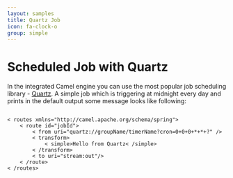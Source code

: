```yaml
---
layout: samples
title: Quartz Job
icon: fa-clock-o
group: simple
---
```


Scheduled Job with Quartz
===

In the integrated Camel engine you can use the most popular job scheduling library - [Quartz](http://quartz-scheduler.org/).
A simple job which is triggering at midnight every day and prints in the default output some message looks like following:

<pre><code>
< routes xmlns="http://camel.apache.org/schema/spring">
    < route id="jobId">
        < from uri="quartz://groupName/timerName?cron=0+0+0+*+*+?" />
        < transform>
    		< simple>Hello from Quartz< /simple>
        < /transform>
        < to uri="stream:out"/>
    < /route>
< /routes>
</code></pre>
